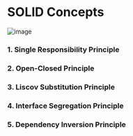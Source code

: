 # SOLID Concepts
![image](https://github.com/ImranHossainFakir/OOP/blob/master/SOLID_Concepts/Screenshotshttps/github.com/ImranHossainFakir/OOP/blob/master/SOLID_Concepts/Screenshots/solid_demonstration.png?raw=true)
### 1. Single Responsibility Principle
### 2. Open-Closed Principle
### 3. Liscov Substitution Principle
### 4. Interface Segregation Principle
### 5. Dependency Inversion Principle